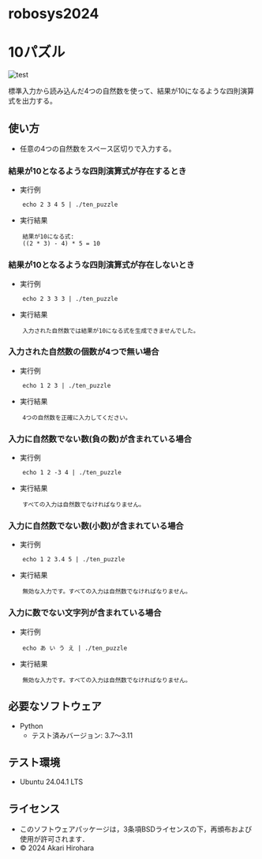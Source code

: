 # robosys2024

# 10パズル
![test](https://github.com/okowa42/robosys2024/actions/workflows/test.yml/badge.svg)

標準入力から読み込んだ4つの自然数を使って、結果が10になるような四則演算式を出力する。

## 使い方
- 任意の4つの自然数をスペース区切りで入力する。
### 結果が10となるような四則演算式が存在するとき
- 実行例
```
    echo 2 3 4 5 | ./ten_puzzle
```
- 実行結果
```
    結果が10になる式:
    ((2 * 3) - 4) * 5 = 10
```
### 結果が10となるような四則演算式が存在しないとき
- 実行例
```
    echo 2 3 3 3 | ./ten_puzzle
```
- 実行結果
```
    入力された自然数では結果が10になる式を生成できませんでした。
```
### 入力された自然数の個数が4つで無い場合
- 実行例
```
    echo 1 2 3 | ./ten_puzzle
```
- 実行結果
```
    4つの自然数を正確に入力してください。
```
### 入力に自然数でない数(負の数)が含まれている場合
- 実行例
```
    echo 1 2 -3 4 | ./ten_puzzle
```
- 実行結果
```
    すべての入力は自然数でなければなりません。
```
### 入力に自然数でない数(小数)が含まれている場合
- 実行例
```
    echo 1 2 3.4 5 | ./ten_puzzle
```
- 実行結果
```
    無効な入力です。すべての入力は自然数でなければなりません。
```
### 入力に数でない文字列が含まれている場合
- 実行例
```
    echo あ い う え | ./ten_puzzle
```
- 実行結果
```
    無効な入力です。すべての入力は自然数でなければなりません。
```

## 必要なソフトウェア
- Python
    - テスト済みバージョン: 3.7～3.11

## テスト環境
- Ubuntu 24.04.1 LTS

## ライセンス
- このソフトウェアパッケージは，3条項BSDライセンスの下，再頒布および使用が許可されます．
- © 2024 Akari Hirohara
